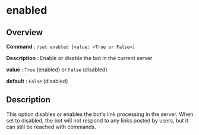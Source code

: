 # enabled

## Overview

**Command** : `/set enabled [value: <True or False>]`

**Description** : Enable or disable the bot in the current server

**value** : `True` (enabled) or `False` (disabled)

**default** : `False` (disabled)

## Description

This option disables or enables the bot's link processing in the server. When set to disabled,
the bot will not respond to any links posted by users, but it can still be reached with commands.